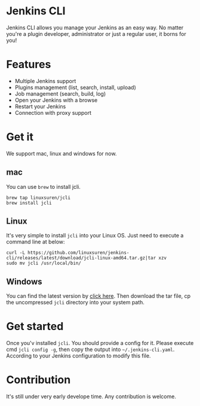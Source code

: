 # Jenkins CLI

Jenkins CLI allows you manage your Jenkins as an easy way. No matter you're a plugin
developer, administrator or just a regular user, it borns for you!

# Features

* Multiple Jenkins support
* Plugins management (list, search, install, upload)
* Job management (search, build, log)
* Open your Jenkins with a browse
* Restart your Jenkins
* Connection with proxy support

# Get it

We support mac, linux and windows for now.

## mac

You can use `brew` to install jcli.
```
brew tap linuxsuren/jcli
brew install jcli
```

## Linux

It's very simple to install `jcli` into your Linux OS. Just need to execute a command line at below:
```
curl -L https://github.com/linuxsuren/jenkins-cli/releases/latest/download/jcli-linux-amd64.tar.gz|tar xzv
sudo mv jcli /usr/local/bin/
```

## Windows

You can find the latest version by [click here](https://github.com/linuxsuren/jenkins-cli/releases/latest/download/jcli-windows-386.tar.gz). Then download the tar file, cp the uncompressed `jcli` directory into your system path.

# Get started

Once you'v installed `jcli`. You should provide a config for it. Please execute cmd `jcli config -g`, then copy the output into `~/.jenkins-cli.yaml`. According to your Jenkins configuration to modify this file.

# Contribution

It's still under very early develope time. Any contribution is welcome.

